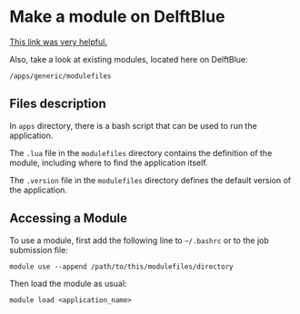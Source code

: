 # Make a module on DelftBlue

[This link was very helpful.](https://hpc.ncsu.edu/Documents/user_modules.php)

Also, take a look at existing modules, located here on DelftBlue:
```
/apps/generic/modulefiles
```

## Files description

In `apps` directory, there is a bash script that can be used to run the application.

The `.lua` file in the `modulefiles` directory contains the definition of the module, including where to find the application itself.

The `.version` file in the `modulefiles` directory defines the default version of the application.

## Accessing a Module

To use a module, first add the following line to `~/.bashrc` or to the job submission file:
```
module use --append /path/to/this/modulefiles/directory
```
Then load the module as usual:
```
module load <application_name>
```

